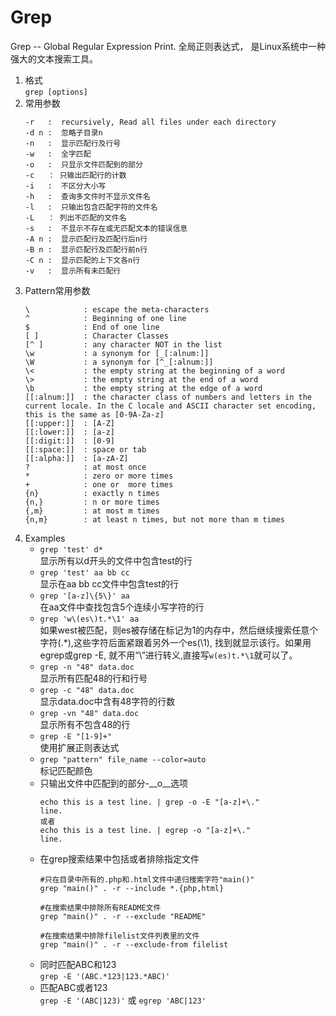 
# Grep 
Grep -- Global Regular Expression Print. 全局正则表达式， 是Linux系统中一种强大的文本搜索工具。  

1. 格式  
   `grep [options] ` 
2. 常用参数  
   ```
   -r   :  recursively, Read all files under each directory
   -d n :  忽略子目录n
   -n   :  显示匹配行及行号
   -w   :  全字匹配
   -o   :  只显示文件匹配到的部分
   -c   ： 只输出匹配行的计数
   -i   :  不区分大小写
   -h   :  查询多文件时不显示文件名
   -l   :  只输出包含匹配字符的文件名
   -L   ： 列出不匹配的文件名
   -s   :  不显示不存在或无匹配文本的错误信息
   -A n :  显示匹配行及匹配行后n行
   -B n :  显示匹配行及匹配行前n行
   -C n :  显示匹配的上下文各n行
   -v   :  显示所有未匹配行
   ```  
3. Pattern常用参数  
   ```
   \            : escape the meta-characters
   ^            : Beginning of one line
   $            : End of one line
   [ ]          : Character Classes
   [^ ]         : any character NOT in the list
   \w           : a synonym for [_[:alnum:]]
   \W           : a synonym for [^_[:alnum:]]
   \<           : the empty string at the beginning of a word
   \>           : the empty string at the end of a word
   \b           : the empty string at the edge of a word
   [[:alnum:]]  : the character class of numbers and letters in the current locale. In the C locale and ASCII character set encoding, this is the same as [0-9A-Za-z]
   [[:upper:]]  : [A-Z]
   [[:lower:]]  : [a-z]
   [[:digit:]]  : [0-9]
   [[:space:]]  : space or tab
   [[:alpha:]]  : [a-zA-Z]
   ?            : at most once
   *            : zero or more times
   +            : one or  more times
   {n}          : exactly n times
   {n,}         : n or more times
   {,m}         : at most m times
   {n,m}        : at least n times, but not more than m times
   ```  
4. Examples  
   * `grep 'test' d*`  
      显示所有以d开头的文件中包含test的行  
   * `grep 'test' aa bb cc`  
      显示在aa bb cc文件中包含test的行  
   * `grep '[a-z]\{5\}' aa`  
      在aa文件中查找包含5个连续小写字符的行
   * `grep 'w\(es\)t.*\1' aa`  
      如果west被匹配，则es被存储在标记为1的内存中，然后继续搜索任意个字符(.*),这些字符后面紧跟着另外一个es(\1), 找到就显示该行。如果用egrep或grep -E, 就不用“\”进行转义,直接写`w(es)t.*\1`就可以了。  
    * `grep -n "48" data.doc`  
      显示所有匹配48的行和行号
    * `grep -c "48" data.doc`  
      显示data.doc中含有48字符的行数
    * `grep -vn "48" data.doc`  
      显示所有不包含48的行
    * `grep -E "[1-9]+"`  
      使用扩展正则表达式  
    * `grep "pattern" file_name --color=auto`  
      标记匹配颜色  
    * 只输出文件中匹配到的部分-__o__选项  
      ```
      echo this is a test line. | grep -o -E "[a-z]+\."
      line.
      或者  
      echo this is a test line. | egrep -o "[a-z]+\."
      line.
      ```  
    * 在grep搜索结果中包括或者排除指定文件  
      ```
      #只在目录中所有的.php和.html文件中递归搜索字符"main()"  
      grep "main()" . -r --include *.{php,html}  

      #在搜索结果中排除所有README文件  
      grep "main()" . -r --exclude "README"  

      #在搜索结果中排除filelist文件列表里的文件  
      grep "main()" . -r --exclude-from filelist  
      ```  
    * 同时匹配ABC和123  
      `grep -E '(ABC.*123|123.*ABC)'`
    * 匹配ABC或者123  
      `grep -E '(ABC|123)'` 或 `egrep 'ABC|123'`  
    